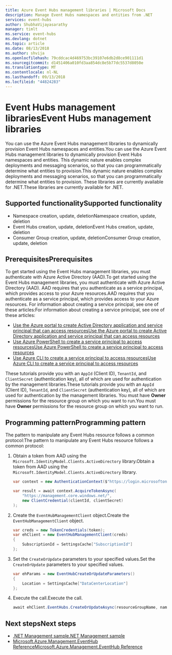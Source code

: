 ```yaml
---
title: Azure Event Hubs management libraries | Microsoft Docs
description: Manage Event Hubs namespaces and entities from .NET
services: event-hubs
author: ShubhaVijayasarathy
manager: timlt
ms.service: event-hubs
ms.devlang: dotnet
ms.topic: article
ms.date: 08/13/2018
ms.author: shvija
ms.openlocfilehash: 79cddcac4d469753bc39107e6db2d8ce901111d1
ms.sourcegitcommit: d1451406a010fd3aa854dc8e5b77dc5537d8050e
ms.translationtype: MT
ms.contentlocale: nl-NL
ms.lasthandoff: 09/13/2018
ms.locfileid: "44824283"
---
```

# <a name="event-hubs-management-libraries"></a><span data-ttu-id="f6e6b-103">Event Hubs management libraries</span><span class="sxs-lookup"><span data-stu-id="f6e6b-103">Event Hubs management libraries</span></span>

<span data-ttu-id="f6e6b-104">You can use the Azure Event Hubs management libraries to dynamically provision Event Hubs namespaces and entities.</span><span class="sxs-lookup"><span data-stu-id="f6e6b-104">You can use the Azure Event Hubs management libraries to dynamically provision Event Hubs namespaces and entities.</span></span> <span data-ttu-id="f6e6b-105">This dynamic nature enables complex deployments and messaging scenarios, so that you can programmatically determine what entities to provision.</span><span class="sxs-lookup"><span data-stu-id="f6e6b-105">This dynamic nature enables complex deployments and messaging scenarios, so that you can programmatically determine what entities to provision.</span></span> <span data-ttu-id="f6e6b-106">These libraries are currently available for .NET.</span><span class="sxs-lookup"><span data-stu-id="f6e6b-106">These libraries are currently available for .NET.</span></span>

## <a name="supported-functionality"></a><span data-ttu-id="f6e6b-107">Supported functionality</span><span class="sxs-lookup"><span data-stu-id="f6e6b-107">Supported functionality</span></span>

* <span data-ttu-id="f6e6b-108">Namespace creation, update, deletion</span><span class="sxs-lookup"><span data-stu-id="f6e6b-108">Namespace creation, update, deletion</span></span>
* <span data-ttu-id="f6e6b-109">Event Hubs creation, update, deletion</span><span class="sxs-lookup"><span data-stu-id="f6e6b-109">Event Hubs creation, update, deletion</span></span>
* <span data-ttu-id="f6e6b-110">Consumer Group creation, update, deletion</span><span class="sxs-lookup"><span data-stu-id="f6e6b-110">Consumer Group creation, update, deletion</span></span>

## <a name="prerequisites"></a><span data-ttu-id="f6e6b-111">Prerequisites</span><span class="sxs-lookup"><span data-stu-id="f6e6b-111">Prerequisites</span></span>

<span data-ttu-id="f6e6b-112">To get started using the Event Hubs management libraries, you must authenticate with Azure Active Directory (AAD).</span><span class="sxs-lookup"><span data-stu-id="f6e6b-112">To get started using the Event Hubs management libraries, you must authenticate with Azure Active Directory (AAD).</span></span> <span data-ttu-id="f6e6b-113">AAD requires that you authenticate as a service principal, which provides access to your Azure resources.</span><span class="sxs-lookup"><span data-stu-id="f6e6b-113">AAD requires that you authenticate as a service principal, which provides access to your Azure resources.</span></span> <span data-ttu-id="f6e6b-114">For information about creating a service principal, see one of these articles:</span><span class="sxs-lookup"><span data-stu-id="f6e6b-114">For information about creating a service principal, see one of these articles:</span></span>  

* [<span data-ttu-id="f6e6b-115">Use the Azure portal to create Active Directory application and service principal that can access resources</span><span class="sxs-lookup"><span data-stu-id="f6e6b-115">Use the Azure portal to create Active Directory application and service principal that can access resources</span></span>](../azure-resource-manager/resource-group-create-service-principal-portal.md)
* [<span data-ttu-id="f6e6b-116">Use Azure PowerShell to create a service principal to access resources</span><span class="sxs-lookup"><span data-stu-id="f6e6b-116">Use Azure PowerShell to create a service principal to access resources</span></span>](../azure-resource-manager/resource-group-authenticate-service-principal.md)
* [<span data-ttu-id="f6e6b-117">Use Azure CLI to create a service principal to access resources</span><span class="sxs-lookup"><span data-stu-id="f6e6b-117">Use Azure CLI to create a service principal to access resources</span></span>](../azure-resource-manager/resource-group-authenticate-service-principal-cli.md)

<span data-ttu-id="f6e6b-118">These tutorials provide you with an `AppId` (Client ID), `TenantId`, and `ClientSecret` (authentication key), all of which are used for authentication by the management libraries.</span><span class="sxs-lookup"><span data-stu-id="f6e6b-118">These tutorials provide you with an `AppId` (Client ID), `TenantId`, and `ClientSecret` (authentication key), all of which are used for authentication by the management libraries.</span></span> <span data-ttu-id="f6e6b-119">You must have **Owner** permissions for the resource group on which you want to run.</span><span class="sxs-lookup"><span data-stu-id="f6e6b-119">You must have **Owner** permissions for the resource group on which you want to run.</span></span>

## <a name="programming-pattern"></a><span data-ttu-id="f6e6b-120">Programming pattern</span><span class="sxs-lookup"><span data-stu-id="f6e6b-120">Programming pattern</span></span>

<span data-ttu-id="f6e6b-121">The pattern to manipulate any Event Hubs resource follows a common protocol:</span><span class="sxs-lookup"><span data-stu-id="f6e6b-121">The pattern to manipulate any Event Hubs resource follows a common protocol:</span></span>

1. <span data-ttu-id="f6e6b-122">Obtain a token from AAD using the `Microsoft.IdentityModel.Clients.ActiveDirectory` library.</span><span class="sxs-lookup"><span data-stu-id="f6e6b-122">Obtain a token from AAD using the `Microsoft.IdentityModel.Clients.ActiveDirectory` library.</span></span>
    ```csharp
    var context = new AuthenticationContext($"https://login.microsoftonline.com/{tenantId}");

    var result = await context.AcquireTokenAsync(
        "https://management.core.windows.net/",
        new ClientCredential(clientId, clientSecret)
    );
    ```

1. <span data-ttu-id="f6e6b-123">Create the `EventHubManagementClient` object.</span><span class="sxs-lookup"><span data-stu-id="f6e6b-123">Create the `EventHubManagementClient` object.</span></span>
    ```csharp
    var creds = new TokenCredentials(token);
    var ehClient = new EventHubManagementClient(creds)
    {
        SubscriptionId = SettingsCache["SubscriptionId"]
    };
    ```

1. <span data-ttu-id="f6e6b-124">Set the `CreateOrUpdate` parameters to your specified values.</span><span class="sxs-lookup"><span data-stu-id="f6e6b-124">Set the `CreateOrUpdate` parameters to your specified values.</span></span>
    ```csharp
    var ehParams = new EventHubCreateOrUpdateParameters()
    {
        Location = SettingsCache["DataCenterLocation"]
    };
    ```

1. <span data-ttu-id="f6e6b-125">Execute the call.</span><span class="sxs-lookup"><span data-stu-id="f6e6b-125">Execute the call.</span></span>
    ```csharp
    await ehClient.EventHubs.CreateOrUpdateAsync(resourceGroupName, namespaceName, EventHubName, ehParams);
    ```

## <a name="next-steps"></a><span data-ttu-id="f6e6b-126">Next steps</span><span class="sxs-lookup"><span data-stu-id="f6e6b-126">Next steps</span></span>
* [<span data-ttu-id="f6e6b-127">.NET Management sample</span><span class="sxs-lookup"><span data-stu-id="f6e6b-127">.NET Management sample</span></span>](https://github.com/Azure-Samples/event-hubs-dotnet-management/)
* [<span data-ttu-id="f6e6b-128">Microsoft.Azure.Management.EventHub Reference</span><span class="sxs-lookup"><span data-stu-id="f6e6b-128">Microsoft.Azure.Management.EventHub Reference</span></span>](/dotnet/api/Microsoft.Azure.Management.EventHub) 
